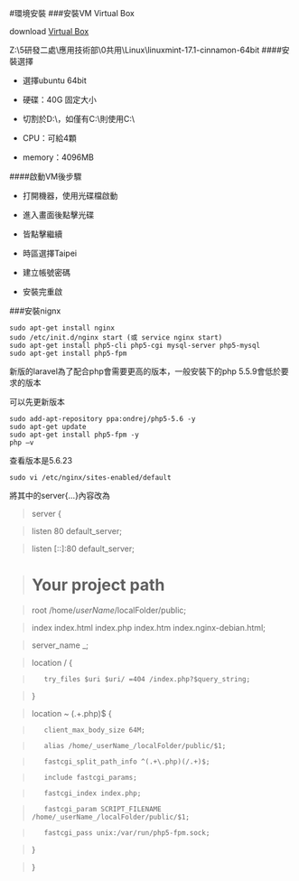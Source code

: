 #環境安裝
###安裝VM Virtual Box

download [Virtual Box](http://www.virtualbox.org/)

Z:\5研發二處\應用技術部\0共用\Linux\linuxmint-17.1-cinnamon-64bit
####安裝選擇
   -  選擇ubuntu 64bit
  
   -  硬碟：40G 固定大小
  
   -  切割於D:\，如僅有C:\則使用C:\
  
   -  CPU：可給4顆 
  
   -  memory：4096MB
  

####啟動VM後步驟

   -  打開機器，使用光碟檔啟動
  
   -  進入畫面後點擊光碟
  
   -  皆點擊繼續
  
   -  時區選擇Taipei
  
   -  建立帳號密碼
  
   -  安裝完重啟
  
###安裝nignx
```terminal
sudo apt-get install nginx
sudo /etc/init.d/nginx start (或 service nginx start)
sudo apt-get install php5-cli php5-cgi mysql-server php5-mysql
sudo apt-get install php5-fpm
```

新版的laravel為了配合php會需要更高的版本，一般安裝下的php 5.5.9會低於要求的版本

可以先更新版本

```terminal
sudo add-apt-repository ppa:ondrej/php5-5.6 -y
sudo apt-get update
sudo apt-get install php5-fpm -y
php –v
```
查看版本是5.6.23

```terminal
sudo vi /etc/nginx/sites-enabled/default
```
將其中的server{...}內容改為
>server {

>    listen 80 default_server;
  
>    listen [::]:80 default_server;

>    # Your project path
	
>    root /home/_userName_/localFolder/public;

>    index index.html index.php index.htm index.nginx-debian.html;

>    server_name _;

>    location / {
  
>        try_files $uri $uri/ =404 /index.php?$query_string;
      
>    }

>    location ~ (.+\.php)$ {
  
>        client_max_body_size 64M;

>        alias /home/_userName_/localFolder/public/$1;

>        fastcgi_split_path_info ^(.+\.php)(/.+)$;

>        include fastcgi_params;
      
>        fastcgi_index index.php;
      
>        fastcgi_param SCRIPT_FILENAME /home/_userName_/localFolder/public/$1;
      
>        fastcgi_pass unix:/var/run/php5-fpm.sock;
      
>    }
  
>}
